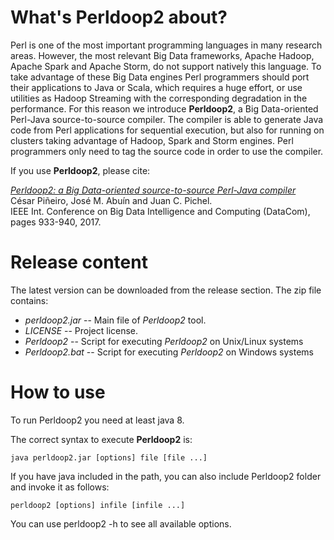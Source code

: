 # What's Perldoop2 about? #

Perl is one of the most important programming languages in many research areas. However, the most relevant Big Data frameworks, Apache Hadoop, Apache Spark and Apache Storm, do not support natively this language. To take advantage of these Big Data engines Perl programmers should port their applications to Java or Scala, which requires a huge effort, or use utilities as Hadoop Streaming with the corresponding degradation in the performance. For this reason we introduce **Perldoop2**, a Big Data-oriented Perl-Java source-to-source compiler. The compiler is able to generate Java code from Perl applications for sequential execution, but also for running on clusters taking advantage of Hadoop, Spark and Storm engines. Perl programmers only need to tag the source code in order to use the compiler.

If you use **Perldoop2**, please cite:

[*Perldoop2: a Big Data-oriented source-to-source Perl-Java compiler*]( https://doi.org/10.1109/DASC-PICom-DataCom-CyberSciTec.2017.156)  
César Piñeiro, José M. Abuín and Juan C. Pichel.  
IEEE Int. Conference on Big Data Intelligence and Computing (DataCom), pages 933-940, 2017.

# Release content #

The latest version can be downloaded from the release section. The zip file contains:

* *perldoop2.jar* -- Main file of *Perldoop2* tool.
* *LICENSE* -- Project license.
* *Perldoop2* -- Script for executing *Perldoop2* on Unix/Linux systems
* *Perldoop2.bat* -- Script for executing *Perldoop2* on Windows systems

# How to use #

To run Perldoop2 you need at least java 8.

The correct syntax to execute **Perldoop2** is:

`java perldoop2.jar [options] file [file ...]`

If you have java included in the path, you can also include Perldoop2 folder and invoke it as follows:

`perldoop2 [options] infile [infile ...]`

You can use perldoop2 -h to see all available options.
